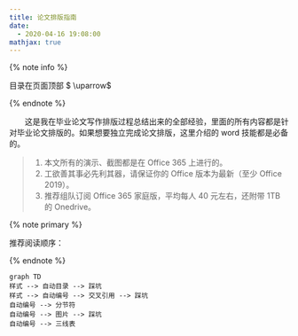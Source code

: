```yaml
---
title: 论文排版指南
date:
  - 2020-04-16 19:08:00
mathjax: true
---
```


{% note info %}

目录在页面顶部  $ \uparrow$

{% endnote %}

&emsp;&emsp;这是我在毕业论文写作排版过程总结出来的全部经验，里面的所有内容都是针对毕业论文排版的。如果想要独立完成论文排版，这里介绍的 word 技能都是必备的。

> 1. 本文所有的演示、截图都是在 Office 365 上进行的。
> 2. 工欲善其事必先利其器，请保证你的 Office 版本为最新（至少 Office 2019）。
> 3. 推荐组队订阅 Office 365 家庭版，平均每人 40 元左右，还附带 1TB 的 Onedrive。

{% note primary %}

推荐阅读顺序：

{% endnote %}

```mermaid
graph TD
样式 --> 自动目录 --> 踩坑
样式 --> 自动编号 --> 交叉引用 --> 踩坑
自动编号 --> 分节符
自动编号 --> 图片 --> 踩坑
自动编号 --> 三线表
```









